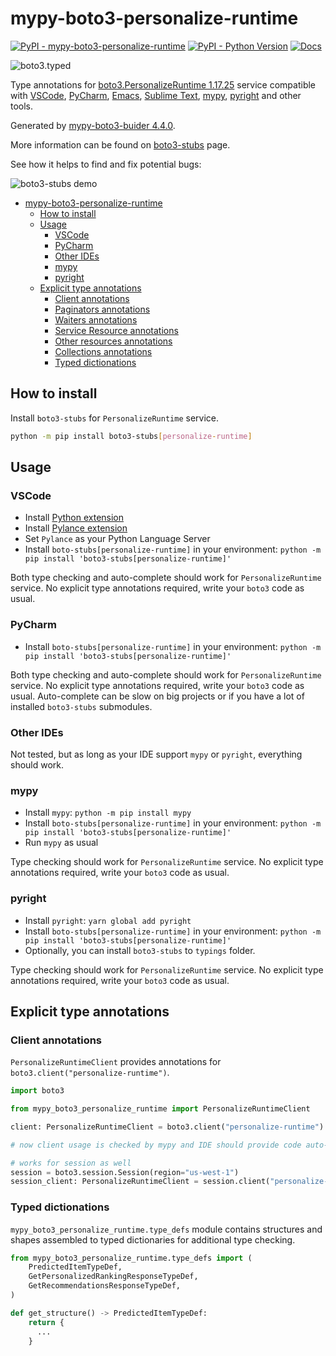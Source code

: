 # mypy-boto3-personalize-runtime

[![PyPI - mypy-boto3-personalize-runtime](https://img.shields.io/pypi/v/mypy-boto3-personalize-runtime.svg?color=blue)](https://pypi.org/project/mypy-boto3-personalize-runtime)
[![PyPI - Python Version](https://img.shields.io/pypi/pyversions/mypy-boto3-personalize-runtime.svg?color=blue)](https://pypi.org/project/mypy-boto3-personalize-runtime)
[![Docs](https://img.shields.io/readthedocs/mypy-boto3-builder.svg?color=blue)](https://mypy-boto3-builder.readthedocs.io/)

![boto3.typed](https://github.com/vemel/mypy_boto3_builder/raw/master/logo.png)

Type annotations for
[boto3.PersonalizeRuntime 1.17.25](https://boto3.amazonaws.com/v1/documentation/api/1.17.25/reference/services/personalize-runtime.html#PersonalizeRuntime) service
compatible with
[VSCode](https://code.visualstudio.com/),
[PyCharm](https://www.jetbrains.com/pycharm/),
[Emacs](https://www.gnu.org/software/emacs/),
[Sublime Text](https://www.sublimetext.com/),
[mypy](https://github.com/python/mypy),
[pyright](https://github.com/microsoft/pyright)
and other tools.

Generated by [mypy-boto3-buider 4.4.0](https://github.com/vemel/mypy_boto3_builder).

More information can be found on [boto3-stubs](https://pypi.org/project/boto3-stubs/) page.

See how it helps to find and fix potential bugs:

![boto3-stubs demo](https://github.com/vemel/mypy_boto3_builder/raw/master/demo.gif)

- [mypy-boto3-personalize-runtime](#mypy-boto3-personalize-runtime)
  - [How to install](#how-to-install)
  - [Usage](#usage)
    - [VSCode](#vscode)
    - [PyCharm](#pycharm)
    - [Other IDEs](#other-ides)
    - [mypy](#mypy)
    - [pyright](#pyright)
  - [Explicit type annotations](#explicit-type-annotations)
    - [Client annotations](#client-annotations)
    - [Paginators annotations](#paginators-annotations)
    - [Waiters annotations](#waiters-annotations)
    - [Service Resource annotations](#service-resource-annotations)
    - [Other resources annotations](#other-resources-annotations)
    - [Collections annotations](#collections-annotations)
    - [Typed dictionations](#typed-dictionations)

## How to install

Install `boto3-stubs` for `PersonalizeRuntime` service.

```bash
python -m pip install boto3-stubs[personalize-runtime]
```

## Usage

### VSCode

- Install [Python extension](https://marketplace.visualstudio.com/items?itemName=ms-python.python)
- Install [Pylance extension](https://marketplace.visualstudio.com/items?itemName=ms-python.vscode-pylance)
- Set `Pylance` as your Python Language Server
- Install `boto-stubs[personalize-runtime]` in your environment: `python -m pip install 'boto3-stubs[personalize-runtime]'`

Both type checking and auto-complete should work for `PersonalizeRuntime` service.
No explicit type annotations required, write your `boto3` code as usual.

### PyCharm

- Install `boto-stubs[personalize-runtime]` in your environment: `python -m pip install 'boto3-stubs[personalize-runtime]'`

Both type checking and auto-complete should work for `PersonalizeRuntime` service.
No explicit type annotations required, write your `boto3` code as usual.
Auto-complete can be slow on big projects or if you have a lot of installed `boto3-stubs` submodules.

### Other IDEs

Not tested, but as long as your IDE support `mypy` or `pyright`, everything should work.

### mypy

- Install `mypy`: `python -m pip install mypy`
- Install `boto-stubs[personalize-runtime]` in your environment: `python -m pip install 'boto3-stubs[personalize-runtime]'`
- Run `mypy` as usual

Type checking should work for `PersonalizeRuntime` service.
No explicit type annotations required, write your `boto3` code as usual.

### pyright

- Install `pyright`: `yarn global add pyright`
- Install `boto-stubs[personalize-runtime]` in your environment: `python -m pip install 'boto3-stubs[personalize-runtime]'`
- Optionally, you can install `boto3-stubs` to `typings` folder.

Type checking should work for `PersonalizeRuntime` service.
No explicit type annotations required, write your `boto3` code as usual.

## Explicit type annotations

### Client annotations

`PersonalizeRuntimeClient` provides annotations for `boto3.client("personalize-runtime")`.

```python
import boto3

from mypy_boto3_personalize_runtime import PersonalizeRuntimeClient

client: PersonalizeRuntimeClient = boto3.client("personalize-runtime")

# now client usage is checked by mypy and IDE should provide code auto-complete

# works for session as well
session = boto3.session.Session(region="us-west-1")
session_client: PersonalizeRuntimeClient = session.client("personalize-runtime")
```








### Typed dictionations

`mypy_boto3_personalize_runtime.type_defs` module contains structures and shapes assembled
to typed dictionaries for additional type checking.

```python
from mypy_boto3_personalize_runtime.type_defs import (
    PredictedItemTypeDef,
    GetPersonalizedRankingResponseTypeDef,
    GetRecommendationsResponseTypeDef,
)

def get_structure() -> PredictedItemTypeDef:
    return {
      ...
    }
```
